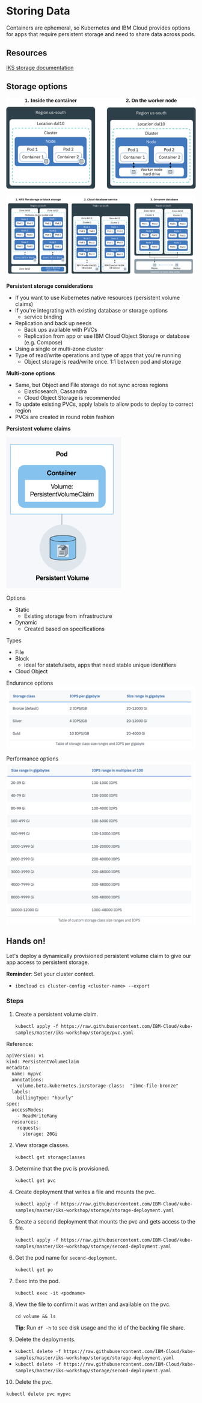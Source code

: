 # Storing Data

Containers are ephemeral, so Kubernetes and IBM Cloud provides options for apps that require persistent storage and need to share data across pods.

## Resources
[IKS storage documentation](https://console.bluemix.net/docs/containers/cs_storage.html#storage)

## Storage options

![Image of container filesystem volumes](images/cs_storage_nonpersistent.png)

![Image of persistent storage options](images/cs_storage_mz-ha.png)

**Persistent storage considerations**
- If you want to use Kubernetes native resources (persistent volume claims)
- If you're integrating with existing database or storage options
  - service binding
- Replication and back up needs
  - Back ups available with PVCs
  - Replication from app or use IBM Cloud Object Storage or database (e.g. Compose)
- Using a single or multi-zone cluster
- Type of read/write operations and type of apps that you're running
  - Object storage is read/write once. 1:1 between pod and storage

**Multi-zone options**
- Same, but Object and File storage do not sync across regions
    - Elasticsearch, Cassandra
    - Cloud Object Storage is recommended
- To update existing PVCs, apply labels to allow pods to deploy to correct region
- PVCs are created in round robin fashion

**Persistent volume claims**

![persistent storage](images/Picture1.png)

Options
- Static
  - Existing storage from infrastructure
- Dynamic
  - Created based on specifications

Types
- File
- Block
  - ideal for statefulsets, apps that need stable unique identifiers 
- Cloud Object

Endurance options
![Endurance options](images/endurance.png)

Performance options
![Performance options](images/performance.png)

## Hands on!

Let's deploy a dynamically provisioned persistent volume claim to give our app access to persistent storage.

**Reminder**: Set your cluster context.
 - `ibmcloud cs cluster-config <cluster-name> --export`

### Steps

1. Create a persistent volume claim.

   `kubectl apply -f https://raw.githubusercontent.com/IBM-Cloud/kube-samples/master/iks-workshop/storage/pvc.yaml`

 Reference:
 ```
 apiVersion: v1
 kind: PersistentVolumeClaim
 metadata:
   name: mypvc
   annotations:
     volume.beta.kubernetes.io/storage-class:  "ibmc-file-bronze"
   labels:
     billingType: "hourly"
 spec:
   accessModes:
     - ReadWriteMany
   resources:
     requests:
       storage: 20Gi
 ```
 
2. View storage classes.

   `kubectl get storageclasses`

3. Determine that the pvc is provisioned.

   `kubectl get pvc`

4. Create deployment that writes a file and mounts the pvc.

   `kubectl apply -f https://raw.githubusercontent.com/IBM-Cloud/kube-samples/master/iks-workshop/storage/storage-deployment.yaml`
  
5. Create a second deployment that mounts the pvc and gets access to the file.

   `kubectl apply -f https://raw.githubusercontent.com/IBM-Cloud/kube-samples/master/iks-workshop/storage/second-deployment.yaml`

6. Get the pod name for `second-deployment`.

   `kubectl get po`

7. Exec into the pod.

   `kubectl exec -it <podname>`

8. View the file to confirm it was written and available on the pvc.

   `cd volume && ls`
 
   **Tip**: Run `df -h` to see disk usage and the id of the backing file share.
 
9. Delete the deployments.

  - `kubectl delete -f https://raw.githubusercontent.com/IBM-Cloud/kube-samples/master/iks-workshop/storage/storage-deployment.yaml`
  - `kubectl delete -f https://raw.githubusercontent.com/IBM-Cloud/kube-samples/master/iks-workshop/storage/second-deployment.yaml`

10. Delete the pvc.

   `kubectl delete pvc mypvc`
